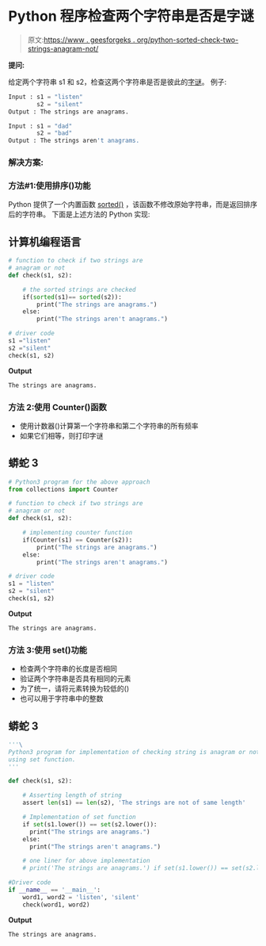 # Python 程序检查两个字符串是否是字谜

> 原文:[https://www . geesforgeks . org/python-sorted-check-two-strings-anagram-not/](https://www.geeksforgeeks.org/python-sorted-check-two-strings-anagram-not/)

**提问:**

给定两个字符串 s1 和 s2，检查这两个字符串是否是彼此的[字谜](https://www.geeksforgeeks.org/check-whether-two-strings-are-anagram-of-each-other/)。
例子:

```py
Input : s1 = "listen"
        s2 = "silent"
Output : The strings are anagrams.

Input : s1 = "dad"
        s2 = "bad"
Output : The strings aren't anagrams.
```

### **解决方案:**

### **方法#1:使用排序()功能**

Python 提供了一个内置函数 [sorted()](https://www.geeksforgeeks.org/sorted-function-python/) ，该函数不修改原始字符串，而是返回排序后的字符串。
下面是上述方法的 Python 实现:

## 计算机编程语言

```py
# function to check if two strings are
# anagram or not
def check(s1, s2):

    # the sorted strings are checked
    if(sorted(s1)== sorted(s2)):
        print("The strings are anagrams.")
    else:
        print("The strings aren't anagrams.")        

# driver code 
s1 ="listen"
s2 ="silent"
check(s1, s2)
```

**Output**

```py
The strings are anagrams.
```

### 方法 2:使用 Counter()函数

*   使用计数器()计算第一个字符串和第二个字符串的所有频率
*   如果它们相等，则打印字谜

## 蟒蛇 3

```py
# Python3 program for the above approach
from collections import Counter

# function to check if two strings are
# anagram or not
def check(s1, s2):

    # implementing counter function
    if(Counter(s1) == Counter(s2)):
        print("The strings are anagrams.")
    else:
        print("The strings aren't anagrams.")

# driver code
s1 = "listen"
s2 = "silent"
check(s1, s2)
```

**Output**

```py
The strings are anagrams.
```

### **方法 3:使用 set()功能**

*   检查两个字符串的长度是否相同
*   验证两个字符串是否具有相同的元素
*   为了统一，请将元素转换为较低的()
*   也可以用于字符串中的整数

## 蟒蛇 3

```py
'''\
Python3 program for implementation of checking string is anagram or not
using set function.
'''

def check(s1, s2):

    # Asserting length of string
    assert len(s1) == len(s2), 'The strings are not of same length'

    # Implementation of set function
    if set(s1.lower()) == set(s2.lower()):
      print("The strings are anagrams.")
    else:
      print("The strings aren't anagrams.")

    # one liner for above implementation
    # print('The strings are anagrams.') if set(s1.lower()) == set(s2.lower()) else print('The strings aren\'t anagrams.')

#Driver code
if __name__ == '__main__':
    word1, word2 = 'listen', 'silent'
    check(word1, word2)
```

**Output**

```py
The strings are anagrams.
```